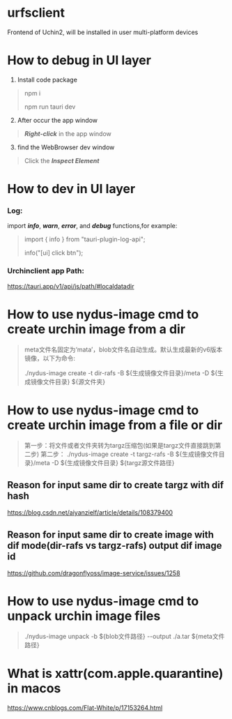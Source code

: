# urfsclient

Frontend of Uchin2, will be installed in user multi-platform devices

# How to debug in UI layer

1. Install code package 

> npm i
>
> npm run tauri dev

2. After occur the app window

> ***Right-click*** in the app window

3. find the WebBrowser dev window

> Click the ***Inspect Element***

# How to dev in UI layer

### Log:
import ***info***, ***warn***, ***error***, and ***debug*** functions,for example: 
> import { info } from "tauri-plugin-log-api";
>
> info("[ui] click btn");

### Urchinclient app Path:


https://tauri.app/v1/api/js/path/#localdatadir


# How to use nydus-image cmd to create urchin image from a dir

> meta文件名固定为‘mata’，blob文件名自动生成。默认生成最新的v6版本镜像，以下为命令:
>
> ./nydus-image create -t dir-rafs -B ${生成镜像文件目录}/meta -D ${生成镜像文件目录} ${源文件夹}

# How to use nydus-image cmd to create urchin image from a file or dir
> 第一步：将文件或者文件夹转为targz压缩包(如果是targz文件直接跳到第二步)
> 第二步：
> ./nydus-image create -t targz-rafs -B ${生成镜像文件目录}/meta -D ${生成镜像文件目录} ${targz源文件路径}

## Reason for input same dir to create targz with dif hash
https://blog.csdn.net/aiyanzielf/article/details/108379400

## Reason for input same dir to create image with dif mode(dir-rafs vs targz-rafs) output dif image id
https://github.com/dragonflyoss/image-service/issues/1258

# How to use nydus-image cmd to unpack urchin image files
> ./nydus-image unpack -b ${blob文件路径} --output ./a.tar ${meta文件路径}

# What is xattr(com.apple.quarantine) in macos

https://www.cnblogs.com/Flat-White/p/17153264.html

